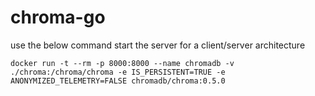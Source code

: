 # chroma-go

use the below command start the server for a client/server architecture

`docker run -t --rm -p 8000:8000 --name chromadb -v ./chroma:/chroma/chroma -e IS_PERSISTENT=TRUE -e ANONYMIZED_TELEMETRY=FALSE chromadb/chroma:0.5.0`
